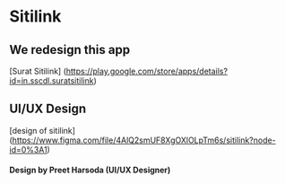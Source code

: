 # Sitilink

## We redesign this app
[Surat Sitilink] (https://play.google.com/store/apps/details?id=in.sscdl.suratsitilink)

## UI/UX Design
[design of sitilink] (https://www.figma.com/file/4AlQ2smUF8XgOXlOLpTm6s/sitilink?node-id=0%3A1)
#### Design by Preet Harsoda (UI/UX Designer) 
